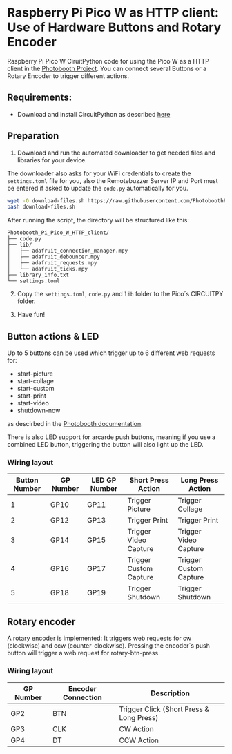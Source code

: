 # Raspberry Pi Pico W as HTTP client: Use of Hardware Buttons and Rotary Encoder

Raspberry Pi Pico W CiruitPython code for using the Pico W as a HTTP client in the [Photobooth Project](https://photoboothproject.github.io). You can connect several Buttons or a Rotary Encoder to trigger different actions.

## Requirements:

- Download and install  CircuitPython as described [here](https://learn.adafruit.com/pico-w-wifi-with-circuitpython/installing-circuitpython)

## Preparation

1. Download and run the automated downloader to get needed files and libraries for your device.

The downloader also asks for your WiFi credentials to create the 
`settings.toml` file for you, also the Remotebuzzer Server IP and Port must be entered if asked to update the `code.py` automatically for you.

```sh
wget -O download-files.sh https://raw.githubusercontent.com/PhotoboothProject/Pico_W_as_remote_button_and_rotary_encoder/main/download-files.sh
bash download-files.sh
```

After running the script, the directory will be structured like this:

```
Photobooth_Pi_Pico_W_HTTP_client/
├── code.py
├── lib/
│   ├── adafruit_connection_manager.mpy
│   ├── adafruit_debouncer.mpy
│   ├── adafruit_requests.mpy
│   └── adafruit_ticks.mpy
├── library_info.txt
└── settings.toml
```

2. Copy the `settings.toml`, `code.py` and `lib` folder to the Pico´s CIRCUITPY folder.

3. Have fun!

## Button actions & LED

Up to 5 buttons can be used which trigger up to 6 different web requests for:
- start-picture
- start-collage
- start-custom
- start-print
- start-video
- shutdown-now

as descirbed in the [Photobooth documentation](https://photoboothproject.github.io/FAQ#can-i-use-hardware-button-to-take-a-picture).

There is also LED support for arcarde push buttons, meaning if you use a combined LED button, triggering the button will also light up the LED.

### Wiring layout

| Button Number | GP Number | LED GP Number | Short Press Action        | Long Press Action         |
|---------------|-----------|---------------|---------------------------|---------------------------|
| 1             | GP10      | GP11          | Trigger Picture           | Trigger Collage           |
| 2             | GP12      | GP13          | Trigger Print             | Trigger Print             |
| 3             | GP14      | GP15          | Trigger Video Capture     | Trigger Video Capture     |
| 4             | GP16      | GP17          | Trigger Custom Capture    | Trigger Custom Capture    |
| 5             | GP18      | GP19          | Trigger Shutdown          | Trigger Shutdown          |

## Rotary encoder

A rotary encoder is implemented: It triggers web requests for cw (clockwise) and ccw (counter-clockwise). Pressing the encoder´s push button will trigger a web request for rotary-btn-press. 

### Wiring layout

| GP Number | Encoder Connection | Description                             |
|-----------|--------------------|-----------------------------------------|
| GP2       | BTN                | Trigger Click (Short Press & Long Press) |
| GP3       | CLK                | CW Action                               |
| GP4       | DT                 | CCW Action                              |
